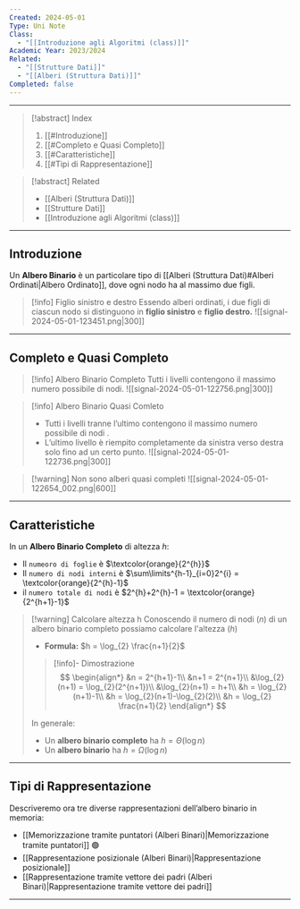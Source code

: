 ```yaml
---
Created: 2024-05-01
Type: Uni Note
Class:
  - "[[Introduzione agli Algoritmi (class)]]"
Academic Year: 2023/2024
Related:
  - "[[Strutture Dati]]"
  - "[[Alberi (Struttura Dati)]]"
Completed: false
---
```

---

>[!abstract] Index
>1. [[#Introduzione]]
>2. [[#Completo e Quasi Completo]]
>3. [[#Caratteristiche]]
>4. [[#Tipi di Rappresentazione]]

>[!abstract] Related
>- [[Alberi (Struttura Dati)]]
>- [[Strutture Dati]]
>- [[Introduzione agli Algoritmi (class)]]

---
## Introduzione 

Un **Albero Binario** è un particolare tipo di [[Alberi (Struttura Dati)#Alberi Ordinati|Albero Ordinato]], dove ogni nodo ha al massimo due figli.

>[!info] Figlio sinistro e destro
>Essendo alberi ordinati, i due figli di ciascun nodo si distinguono in **figlio sinistro** e **figlio destro.**
>![[signal-2024-05-01-123451.png|300]]

---
## Completo e Quasi Completo

>[!info] Albero Binario Completo
>Tutti i livelli contengono il massimo numero possibile di nodi.
>![[signal-2024-05-01-122756.png|300]]

>[!info] Albero Binario Quasi Comleto
>- Tutti i livelli tranne l’ultimo contengono il massimo numero possibile di nodi .
>- L’ultimo livello è riempito completamente da sinistra verso destra solo fino ad un certo punto.
>![[signal-2024-05-01-122736.png|300]]

>[!warning] Non sono alberi quasi completi
>![[signal-2024-05-01-122654_002.png|600]]

---
## Caratteristiche

In un **Albero Binario Completo** di altezza $h$:
- Il `numeoro di foglie` è $\textcolor{orange}{2^{h}}$
- Il `numero di nodi interni` è $\sum\limits^{h-1}_{i=0}2^{i} = \textcolor{orange}{2^{h}-1}$
- il `numero totale di nodi` è $2^{h}+2^{h}-1 = \textcolor{orange}{2^{h+1}-1}$
 
>[!warning] Calcolare altezza h
>Conoscendo il numero di nodi ($n$) di un albero binario completo possiamo calcolare l'altezza ($h$)
>- **Formula:** $h = \log_{2} \frac{n+1}{2}$ 
>
>>[!info]- Dimostrazione
>>$$
>>\begin{align*}
>>&n = 2^{h+1}-1\\
>>&n+1 = 2^{n+1}\\
>>&\log_{2}(n+1) = \log_{2}(2^{n+1})\\
>>&\log_{2}(n+1) = h+1\\
>>&h = \log_{2}(n+1)-1\\
>>&h = \log_{2}(n+1)-\log_{2}(2)\\
>>&h = \log_{2} \frac{n+1}{2}
>>\end{align*}
>>$$
>
>In generale:
>- Un **albero binario completo** ha $h = \Theta(\log n)$ 
>- Un **albero binario** ha $h = \Omega(\log n)$

---
## Tipi di Rappresentazione

Descriveremo ora tre diverse rappresentazioni dell’albero binario in memoria:
- [[Memorizzazione tramite puntatori (Alberi Binari)|Memorizzazione tramite puntatori]] 🟢
- [[Rappresentazione posizionale (Alberi Binari)|Rappresentazione posizionale]]
- [[Rappresentazione tramite vettore dei padri (Alberi Binari)|Rappresentazione tramite vettore dei padri]]

---